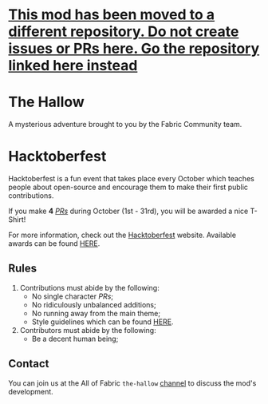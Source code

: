 # [This mod has been moved to a different repository. Do not create issues or PRs here. Go the repository linked here instead](https://github.com/AllOfFabric/The-Hallow/)

# The Hallow
A mysterious adventure brought to you by the Fabric Community team.

# Hacktoberfest
Hacktoberfest is a fun event that takes place every October which teaches people about open-source and encourage them to make their first public contributions.

If you make **4** [_PRs_](https://help.github.com/en/articles/about-pull-requests) during October (1st - 31rd), you will be awarded a nice T-Shirt!

For more information, check out the [Hacktoberfest](https://hacktoberfest.digitalocean.com/) website. Available awards can be found [HERE](https://hacktoberfestswaglist.com/).

## Rules
 1. Contributions must abide by the following:
    - No single character _PRs_;
    - No ridiculously unbalanced additions;
    - No running away from the main theme;
    - Style guidelines which can be found [HERE](https://github.com/fabric-community/style-guidelines).
 2. Contributors must abide by the following:
    - Be a decent human being;

## Contact
 You can join us at the All of Fabric `the-hallow` [channel](https://discord.gg/6rkdm48) to discuss the mod's development.
